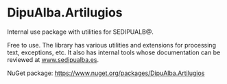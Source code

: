 # DipuAlba.Artilugios

Internal use package with utilities for SEDIPUALB@.

Free to use. The library has various utilities and extensions for processing text, exceptions, etc. It also has internal tools whose documentation can be reviewed at www.sedipualba.es.

NuGet package:
https://www.nuget.org/packages/DipuAlba.Artilugios